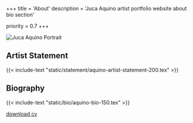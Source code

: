 +++
title = 'About'
description = 'Juca Aquino artist portfolio website about bio section'

priority = 0.7
+++

![Juca Aquino Portrait](https://placehold.co/1000x667)

## Artist Statement
{{< include-text "static/statement/aquino-artist-statement-200.tex" >}}

## Biography
{{< include-text "static/bio/aquino-bio-150.tex" >}}

<a href="/cv/aquino-cv.pdf" target="_blank">download cv</a>

